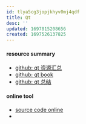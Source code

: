 ```yaml
---
id: tlya5cg3jopjkhyv0mj4qdf
title: Qt
desc: ''
updated: 1697815208656
created: 1697526137825
---
```


#### resource summary
- [github: qt 资源汇总](https://astraywu.github.io/2019/05/04/Qt%E8%B5%84%E6%BA%90%E6%B1%87%E6%80%BB/)
- [github: qt book](https://github.com/maybez/maybe/tree/master/Books)
- [github: qt 总结](https://github.com/feiyangqingyun/qtkaifajingyan/tree/master)

#### online tool
- [source code online](https://codebrowser.dev/qt5/)
- 

